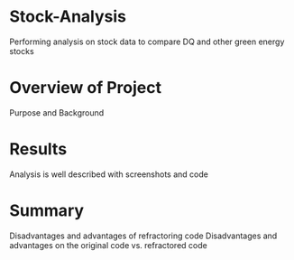 # Stock-Analysis
Performing analysis on stock data to compare DQ and other green energy stocks
# Overview of Project
Purpose and Background
# Results
Analysis is well described with screenshots and code
# Summary
Disadvantages and advantages of refractoring code
Disadvantages and advantages on the original code vs. refractored code
